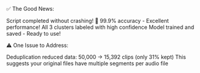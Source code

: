 ✅ The Good News:

Script completed without crashing! 🎉
99.9% accuracy - Excellent performance!
All 3 clusters labeled with high confidence
Model trained and saved - Ready to use!

⚠️ One Issue to Address:

Deduplication reduced data: 50,000 → 15,392 clips (only 31% kept)
This suggests your original files have multiple segments per audio file